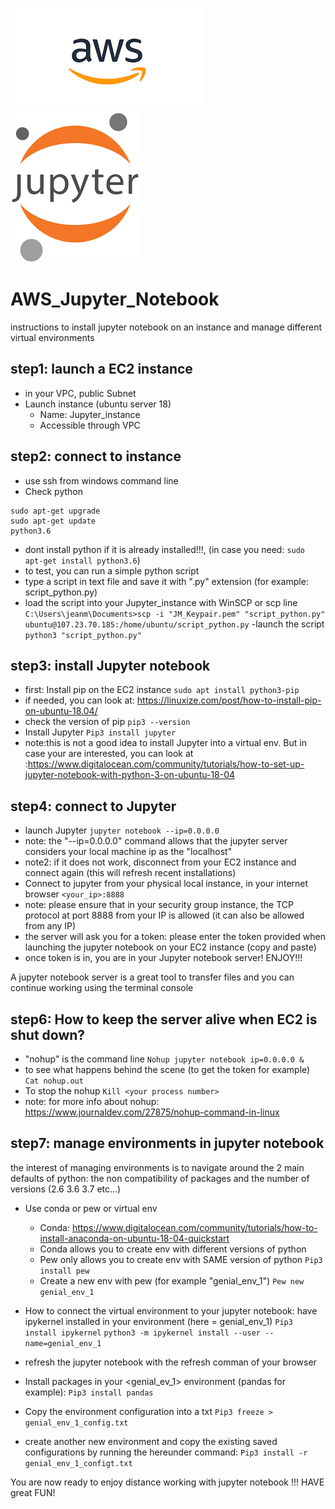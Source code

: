 ![alt text](https://github.com/JeanMILPIED/AWS_Jupyter_Notebook/blob/master/AWS_img.png) 
![alt text](https://github.com/JeanMILPIED/AWS_Jupyter_Notebook/blob/master/jupyter_img.png) 

# AWS_Jupyter_Notebook
instructions to install jupyter notebook on an instance and manage different virtual environments

## step1: launch a EC2 instance
  - in your VPC, public Subnet
  - Launch instance (ubuntu server 18)
  	- Name: Jupyter_instance
	- Accessible through VPC
	
## step2: connect to instance
  - use ssh from windows command line
  - Check python
  ```
  sudo apt-get upgrade
  sudo apt-get update
  python3.6
  ```
  - dont install python if it is already installed!!!, (in case you need: ```sudo apt-get install python3.6```)
  - to test, you can run a simple python script
  - type a script in text file and save it with ".py" extension (for example: script_python.py)
  - load the script into your Jupyter_instance with WinSCP or scp line
  	```C:\Users\jeanm\Documents>scp -i "JM_Keypair.pem" "script_python.py" ubuntu@107.23.70.185:/home/ubuntu/script_python.py```
  -launch the script
    ```python3 "script_python.py"```

## step3: install Jupyter notebook
  - first: Install pip on the EC2 instance
  ```sudo apt install python3-pip```
  - if needed, you can look at: <https://linuxize.com/post/how-to-install-pip-on-ubuntu-18.04/> 
  - check the version of pip
  ```pip3 --version```
  - Install Jupyter
  ```Pip3 install jupyter```
  - note:this is not a good idea to install Jupyter into a virtual env. But in case your are interested, you can look at :<https://www.digitalocean.com/community/tutorials/how-to-set-up-jupyter-notebook-with-python-3-on-ubuntu-18-04> 

## step4: connect to Jupyter
  - launch Jupyter
  ```jupyter notebook --ip=0.0.0.0```
  - note: the "--ip=0.0.0.0" command allows that the jupyter server considers your local machine ip as the "localhost"
  - note2: if it does not work, disconnect from your EC2 instance and connect again (this will refresh recent installations)
  - Connect to jupyter from your physical local instance, in your internet browser
  ```<your_ip>:8888```
  - note: please ensure that in your security group instance, the TCP protocol at port 8888 from your IP is allowed (it can also be allowed from any IP)
  - the server will ask you for a token: please enter the token provided when launching the jupyter notebook on your EC2 instance (copy and paste)
  - once token is in, you are in your Jupyter notebook server! ENJOY!!!

A jupyter notebook server is a great tool to transfer files and you can continue working using the terminal console
  
## step6: How to keep the server alive when EC2 is shut down?
  -  "nohup" is the command line
  ```Nohup jupyter notebook ip=0.0.0.0 &```
  - to see what happens behind the scene (to get the token for example)
  ```Cat nohup.out```
  - To stop the nohup
  ```Kill <your process number>```
  - note: for more info about nohup: https://www.journaldev.com/27875/nohup-command-in-linux
  
## step7: manage environments in jupyter notebook
the interest of managing environments is to navigate around the 2 main defaults of python: the non compatibility of packages and the number of versions (2.6 3.6 3.7 etc...)

  - Use conda or pew or virtual env
  	- Conda: https://www.digitalocean.com/community/tutorials/how-to-install-anaconda-on-ubuntu-18-04-quickstart
	- Conda allows you to create env with different versions of python
	- Pew only allows you to create env with SAME version of python
	```Pip3 install pew```
	- Create a new env with pew (for example "genial_env_1")
	```Pew new genial_env_1```

- How to connect the virtual environment to your jupyter notebook: have ipykernel installed in your environment (here = genial_env_1)
	```Pip3 install ipykernel```
    	```python3 -m ipykernel install --user --name=genial_env_1```
- refresh the jupyter notebook with the refresh comman of your browser

- Install packages in your <genial_ev_1> environment (pandas for example):
```Pip3 install pandas```
	
- Copy the environment configuration into a txt
```Pip3 freeze > genial_env_1_config.txt```
	
- create another new environment and copy the existing saved configurations by running the hereunder command:
```Pip3 install -r genial_env_1_configt.txt```
    
You are now ready to enjoy distance working with jupyter notebook !!! HAVE great FUN!
